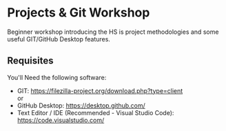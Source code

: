 # Projects & Git Workshop
Beginner workshop introducing the HS is project methodologies and some useful GIT/GitHub Desktop features.


## Requisites
You'll Need the following software:

 * GIT: https://filezilla-project.org/download.php?type=client  
     or
 * GitHub Desktop: https://desktop.github.com/
 * Text Editor / IDE (Recommended - Visual Studio Code): https://code.visualstudio.com/
